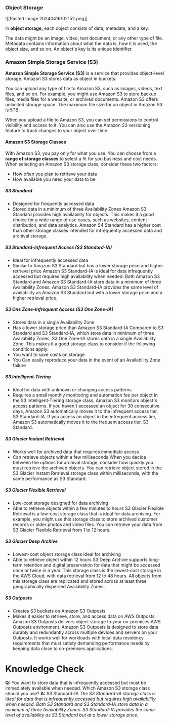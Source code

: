 ### Object Storage
![[Pasted image 20240416102152.png]]

In **object storage,** each object consists of data, metadata, and a key.

The data might be an image, video, text document, or any other type of file. Metadata contains information about what the data is, how it is used, the object size, and so on. An object's key is its unique identifier.
### Amazon Simple Storage Service (S3)
**Amazon Simple Storage Service (S3)** is a service that provides object-level storage. Amazon S3 stores data as object in buckets.

You can upload any type of file to Amazon S3, such as images, videos, text files, and so on. For example, you might use Amazon S3 to store backup files, media files for a website, or archived documents. Amazon S3 offers unlimited storage space. The maximum file size for an object in Amazon S3 is 5TB.

When you upload a file to Amazon S3, you can set permissions to control visibility and access to it. You can also use the Amazon S3 versioning feature to track changes to your object over time.
#### Amazon S3 Storage Classes
With Amazon S3, you pay only for what you use. You can choose from a **range of storage classes** to select a fit for you business and cost needs. When selecting an Amazon S3 storage class, consider these two factors:
* How often you plan to retrieve your data
* How available you need your data to be
##### S3 Standard
* Designed for frequently accessed data
* Stored data in a minimum of three Availability Zones
Amazon S3 Standard provides high availability for objects. This makes it a good choice for a wide range of use cases, such as websites, content distribution, and data analytics. Amazon S4 Standard has a higher cost than other storage classes intended for infrequently accessed data and archival storage.
##### S3 Standard-Infrequent Access (S3 Standard-IA)
* Ideal for infrequently accessed data
* Similar to Amazon S3 Standard but has a lower storage price and higher retrieval price
Amazon S3 Standard-IA is ideal for data infrequently accessed but requires high availability when needed. Both Amazon S3 Standard and Amazon S3 Standard-IA store data in a minimum of three Availability Zones. Amazon S3 Standard-IA provides the same level of availability as Amazon S3 Standard but with a lower storage price and a higher retrieval price.
##### S3 One Zone-Infrequent Access (S3 One Zone-IA)
* Stores data in a single Availability Zone
* Has a lower storage price than Amazon S3 Standard-IA
Compared to S3 Standard and S3 Standard-IA, which store data in minimum of three Availability Zones, S3 One Zone-IA stores data in a single Availability Zone. This makes it a good storage class to consider if the following conditions apply:
* You want to save costs on storage
* You Can easily reproduce your data in the event of an Availability Zone failure
##### S3 Intelligent-Tiering
* Ideal for data with unknown or changing access patterns
* Requires a small monthly monitoring and automation fee per object
In the S3 Intelligent-Tiering storage class, Amazon S3 monitors object's access patterns. If you haven't accessed an object for 30 consecutive days, Amazon S3 automatically moves it to the infrequent access tier, S3 Standard-IA. If you access an object in the infrequent access tier, Amazon S3 automatically moves it to the frequent access tier, S3 Standard.
##### S3 Glacier Instant Retrieval
* Works well for archived data that requires immediate access
* Can retrieve objects within a few milliseconds
When you decide between the options for archival storage, consider how quickly you must retrieve the archived objects. You can retrieve object stored in the S3 Glacier Instant Retrieval storage class within milliseconds, with the same performance as S3 Standard.
##### S3 Glacier Flexible Retrieval
* Low-cost storage designed for data archiving
* Able to retrieve objects within a few minutes to hours
S3 Glacier Flexible Retrieval is a low-cost storage class that is ideal for data archiving. For example, you might use this storage class to store archived customer records or older photos and video files. You can retrieve your data from S3 Glacier Flexible Retrieval from 1 to 12 hours.
##### S3 Glacier Deep Archive
* Lowest-cost object storage class ideal for archiving
* Able to retrieve object within 12 hours
S3 Deep Archive supports long-term retention and digital preservation for data that might be accessed once or twice in a year. This storage class is the lowest-cost storage in the AWS Cloud, with data retrieval from 12 to 48 hours. All objects from this storage class are replicated and stored across at least three geographically dispersed Availability Zones.
##### S3 Outposts
* Creates S3 buckets on Amazon S3 Outposts
* Makes it easier to retrieve, store, and access data on AWS Outposts
Amazon S3 Outposts delivers object storage to your on-premises AWS Outposts environment. Amazon S3 Outposts is designed to store data durably and redundantly across multiple devices and servers on your Outposts. It works well for workloads with local data residency requirements that must satisfy demanding performance needs by keeping data close to on-premises applications.
# Knowledge Check

**Q:** You want to store data that is infrequently accessed but must be immediately available when needed. Which Amazon S3 storage class should you use?
**A:** S3 Standard-IA
*The S3 Standard-IA storage class is ideal for data that is infrequently accessed but requires high availability when needed. Both S3 Standard and S3 Standard-IA store data in a minimum of three Availability Zones. S3 Standard-IA provides the same level of availability as S3 Standard but at a lower storage price.*
